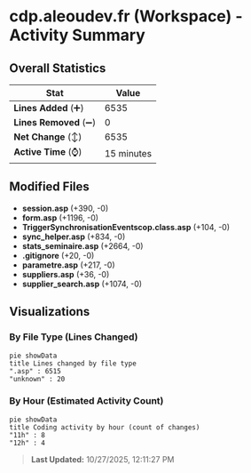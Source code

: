 # cdp.aleoudev.fr (Workspace) - Activity Summary 

## Overall Statistics

| Stat                   | Value                                                             |
| ---------------------- | ----------------------------------------------------------------- |
| **Lines Added** (➕)   | 6535                                          |
| **Lines Removed** (➖) | 0                                        |
| **Net Change** (↕)    | 6535                |
| **Active Time** (⌚)   | 15 minutes |


## Modified Files
- **session.asp** (+390, -0)
- **form.asp** (+1196, -0)
- **TriggerSynchronisationEventscop.class.asp** (+104, -0)
- **sync_helper.asp** (+834, -0)
- **stats_seminaire.asp** (+2664, -0)
- **.gitignore** (+20, -0)
- **parametre.asp** (+217, -0)
- **suppliers.asp** (+36, -0)
- **supplier_search.asp** (+1074, -0)

## Visualizations

### By File Type (Lines Changed)

```mermaid
pie showData
title Lines changed by file type
".asp" : 6515
"unknown" : 20
```

### By Hour (Estimated Activity Count)

```mermaid
pie showData
title Coding activity by hour (count of changes)
"11h" : 8
"12h" : 4
```


> **Last Updated:** 10/27/2025, 12:11:27 PM